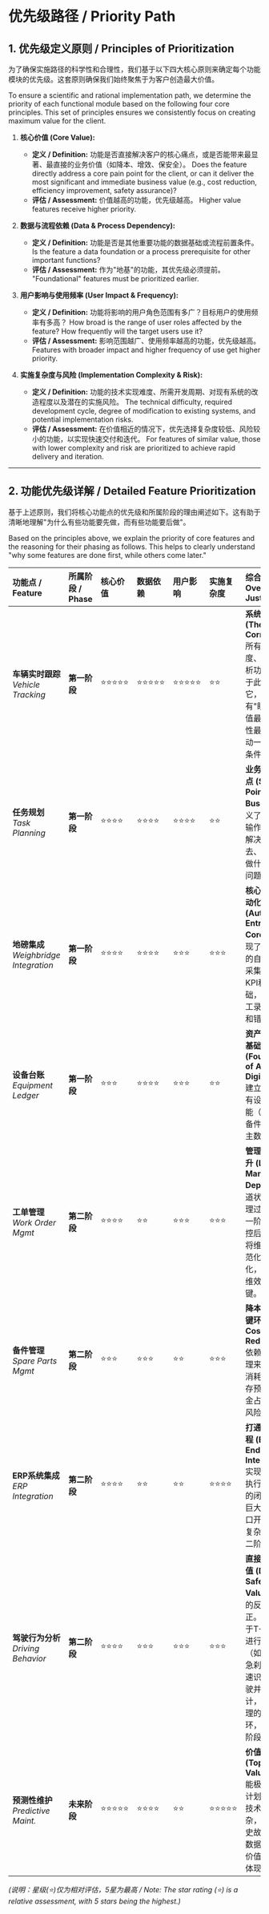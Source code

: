 # 优先级路径 / Priority Path

## 1. 优先级定义原则 / Principles of Prioritization

为了确保实施路径的科学性和合理性，我们基于以下四大核心原则来确定每个功能模块的优先级。这套原则确保我们始终聚焦于为客户创造最大价值。

To ensure a scientific and rational implementation path, we determine the priority of each functional module based on the following four core principles. This set of principles ensures we consistently focus on creating maximum value for the client.

1.  **核心价值 (Core Value):**
    - **定义 / Definition:** 功能是否直接解决客户的核心痛点，或是否能带来最显著、最直接的业务价值（如降本、增效、保安全）。
      Does the feature directly address a core pain point for the client, or can it deliver the most significant and immediate business value (e.g., cost reduction, efficiency improvement, safety assurance)?
    - **评估 / Assessment:** 价值越高的功能，优先级越高。
      Higher value features receive higher priority.

2.  **数据与流程依赖 (Data & Process Dependency):**
    - **定义 / Definition:** 功能是否是其他重要功能的数据基础或流程前置条件。
      Is the feature a data foundation or a process prerequisite for other important functions?
    - **评估 / Assessment:** 作为"地基"的功能，其优先级必须提前。
      "Foundational" features must be prioritized earlier.

3.  **用户影响与使用频率 (User Impact & Frequency):**
    - **定义 / Definition:** 功能将影响的用户角色范围有多广？目标用户的使用频率有多高？
      How broad is the range of user roles affected by the feature? How frequently will the target users use it?
    - **评估 / Assessment:** 影响范围越广、使用频率越高的功能，优先级越高。
      Features with broader impact and higher frequency of use get higher priority.

4.  **实施复杂度与风险 (Implementation Complexity & Risk):**
    - **定义 / Definition:** 功能的技术实现难度、所需开发周期、对现有系统的改造程度以及潜在的实施风险。
      The technical difficulty, required development cycle, degree of modification to existing systems, and potential implementation risks.
    - **评估 / Assessment:** 在价值相近的情况下，优先选择复杂度较低、风险较小的功能，以实现快速交付和迭代。
      For features of similar value, those with lower complexity and risk are prioritized to achieve rapid delivery and iteration.

---

## 2. 功能优先级详解 / Detailed Feature Prioritization

基于上述原则，我们将核心功能点的优先级和所属阶段的理由阐述如下。这有助于清晰地理解"为什么有些功能要先做，而有些功能要后做"。

Based on the principles above, we explain the priority of core features and the reasoning for their phasing as follows. This helps to clearly understand "why some features are done first, while others come later."

| 功能点 / Feature | 所属阶段 / Phase | 核心价值 | 数据依赖 | 用户影响 | 实施复杂度 | 综合理由 / Overall Justification |
| :--- | :--- | :--- | :--- | :--- | :--- | :--- |
| **车辆实时跟踪**<br>_Vehicle Tracking_ | **第一阶段** | ⭐⭐⭐⭐⭐ | ⭐⭐⭐⭐⭐ | ⭐⭐⭐⭐⭐ | ⭐⭐ | **系统的基石 (The Cornerstone):** 所有上层调度、监控、分析功能都依赖于此。没有它，系统就没有"眼睛"。价值最高，依赖性最强，是启动一切的先决条件。 |
| **任务规划**<br>_Task Planning_ | **第一阶段** | ⭐⭐⭐⭐ | ⭐⭐⭐⭐ | ⭐⭐⭐⭐ | ⭐⭐ | **业务流程的起点 (Starting Point of Business):** 定义了核心的运输作业内容，解决了"让谁去、去哪里、做什么"的根本问题。 |
| **地磅集成**<br>_Weighbridge Integration_ | **第一阶段** | ⭐⭐⭐⭐ | ⭐⭐⭐⭐ | ⭐⭐⭐ | ⭐⭐⭐ | **核心数据的自动化入口 (Automated Entry for Core Data):** 实现了运量数据的自动、准确采集，是计算KPI和成本的基础，避免了人工录入的延迟和错误。 |
| **设备台账**<br>_Equipment Ledger_ | **第一阶段** | ⭐⭐⭐ | ⭐⭐⭐⭐ | ⭐⭐⭐ | ⭐⭐ | **资产数字化的基础 (Foundation of Asset Digitization):** 建立了后续所有设备管理功能（如维护、备件）所需的主数据。 |
| **工单管理**<br>_Work Order Mgmt_ | **第二阶段** | ⭐⭐⭐⭐ | ⭐⭐ | ⭐⭐⭐ | ⭐⭐⭐ | **管理深度的跃升 (Leap in Management Depth):** 从"知道状态"到"管理过程"。在第一阶段实现监控后，此功能将维护流程规范化、在线化，是提升运维效率的关键。 |
| **备件管理**<br>_Spare Parts Mgmt_ | **第二阶段** | ⭐⭐⭐ | ⭐⭐⭐ | ⭐⭐ | ⭐⭐⭐ | **降本增效的关键环节 (Key to Cost Reduction):** 依赖于工单管理来记录备件消耗，通过库存预警降低资金占用和缺货风险。 |
| **ERP系统集成**<br>_ERP Integration_ | **第二阶段** | ⭐⭐⭐⭐ | ⭐⭐ | ⭐⭐ | ⭐⭐⭐⭐ | **打通业务全流程 (End-to-End Process Integration):** 实现从计划到执行再到财务的闭环，价值巨大，但因接口开发和协调复杂，放在第二阶段。 |
| **驾驶行为分析**<br>_Driving Behavior_ | **第二阶段** | ⭐⭐⭐⭐ | ⭐⭐⭐ | ⭐⭐⭐ | ⭐⭐⭐ | **直接的安全价值 (Direct Safety Value):** 根据您的反馈进行修正。此功能基于T-Box数据进行规则计算（如急加速、急刹车），能快速识别危险驾驶并提供统计，是安全管理的关键一环，可在第二阶段实现。 |
| **预测性维护**<br>_Predictive Maint._ | **未来阶段** | ⭐⭐⭐⭐⭐ | ⭐⭐⭐⭐ | ⭐⭐ | ⭐⭐⭐⭐⭐ | **价值链的顶端 (Top of the Value Chain):** 能极大减少非计划停机，但技术实现最复杂，强依赖历史故障和运行数据，是数据价值最大化的体现。 |

*(说明：星级(⭐)仅为相对评估，5星为最高 / Note: The star rating (⭐) is a relative assessment, with 5 stars being the highest.)*
